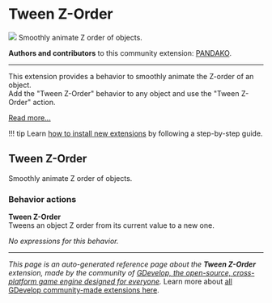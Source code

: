 # Tween Z-Order

<img src="https://asset-resources.gdevelop.io/public-resources/Icons/aa16433aab812cfb1e558bb1a8ccca399b07a10ea097f3ac81095141fe3f56a7_layers-triple.svg" class="extension-icon"></img>
Smoothly animate Z order of objects.

**Authors and contributors** to this community extension: [PANDAKO](https://gd.games/PANDAKO).

---

This extension provides a behavior to smoothly animate the Z-order of an object.  
Add the "Tween Z-Order" behavior to any object and use the "Tween Z-Order" action.

[Read more...](https://github.com/PANDAKO-GitHub/TweenZOrderExtension)

!!! tip
    Learn [how to install new extensions](/gdevelop5/extensions/search) by following a step-by-step guide.



## Tween Z-Order 

Smoothly animate Z order of objects. 

### Behavior actions

**Tween Z-Order**  
Tweens an object Z order from its current value to a new one.

_No expressions for this behavior._


---

*This page is an auto-generated reference page about the **Tween Z-Order** extension, made by the community of [GDevelop, the open-source, cross-platform game engine designed for everyone](https://gdevelop.io/).* Learn more about [all GDevelop community-made extensions here](/gdevelop5/extensions).